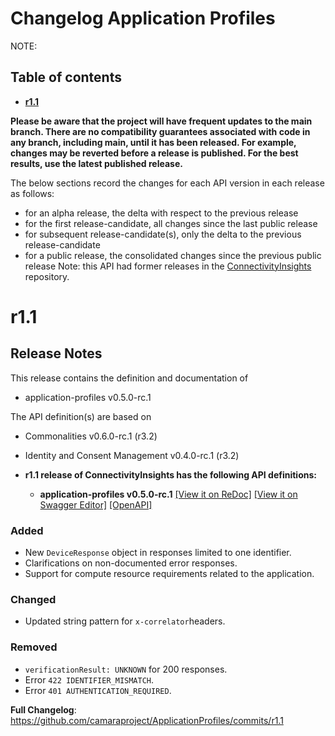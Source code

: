 # Changelog Application Profiles

NOTE:

## Table of contents

- **[r1.1](#r11)**

**Please be aware that the project will have frequent updates to the main branch. There are no compatibility guarantees associated with code in any branch, including main, until it has been released. For example, changes may be reverted before a release is published. For the best results, use the latest published release.**

The below sections record the changes for each API version in each release as follows:

* for an alpha release, the delta with respect to the previous release
* for the first release-candidate, all changes since the last public release
* for subsequent release-candidate(s), only the delta to the previous release-candidate
* for a public release, the consolidated changes since the previous public release
Note: this API had former releases in the [ConnectivityInsights](https://github.com/camaraproject/ConnectivityInsights/releases) repository.
# r1.1
## Release Notes

This release contains the definition and documentation of
* application-profiles v0.5.0-rc.1

The API definition(s) are based on
* Commonalities v0.6.0-rc.1 (r3.2)
* Identity and Consent Management v0.4.0-rc.1 (r3.2)

*  **r1.1 release of ConnectivityInsights has the following API definitions:**

    *  **application-profiles v0.5.0-rc.1**
    [[View it on ReDoc]](https://redocly.github.io/redoc/?url=https://raw.githubusercontent.com/camaraproject/ApplicationProfiles/r1.1/code/API_definitions/application-profiles.yaml&nocors)
    [[View it on Swagger Editor]](https://camaraproject.github.io/swagger-ui/?url=https://raw.githubusercontent.com/camaraproject/ApplicationProfiles/r1.1/code/API_definitions/application-profiles.yaml)
    [[OpenAPI]](https://raw.githubusercontent.com/camaraproject/ApplicationProfiles/r1.1/code/API_definitions/application-profiles.yaml)


### Added

* New `DeviceResponse` object in responses limited to one identifier.
* Clarifications on non-documented error responses.
* Support for compute resource requirements related to the application.

### Changed

* Updated string pattern for `x-correlator`headers.

### Removed

* `verificationResult: UNKNOWN` for 200 responses.
* Error `422 IDENTIFIER_MISMATCH`.
* Error `401 AUTHENTICATION_REQUIRED`.

**Full Changelog**: https://github.com/camaraproject/ApplicationProfiles/commits/r1.1
